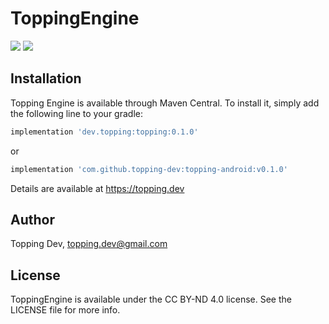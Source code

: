 # ToppingEngine

[![](https://img.shields.io/maven-central/v/dev.topping/topping-android)](https://img.shields.io/maven-central/v/dev.topping/topping-android) [![](https://jitpack.io/v/topping-dev/topping-android.svg)](https://jitpack.io/#topping-dev/topping-android)

## Installation

Topping Engine is available through Maven Central. To install
it, simply add the following line to your gradle:

```gradle
implementation 'dev.topping:topping:0.1.0'
```

or

```gradle
implementation 'com.github.topping-dev:topping-android:v0.1.0'
```

Details are available at https://topping.dev

## Author

Topping Dev, topping.dev@gmail.com

## License

ToppingEngine is available under the CC BY-ND 4.0 license. See the LICENSE file for more info.
